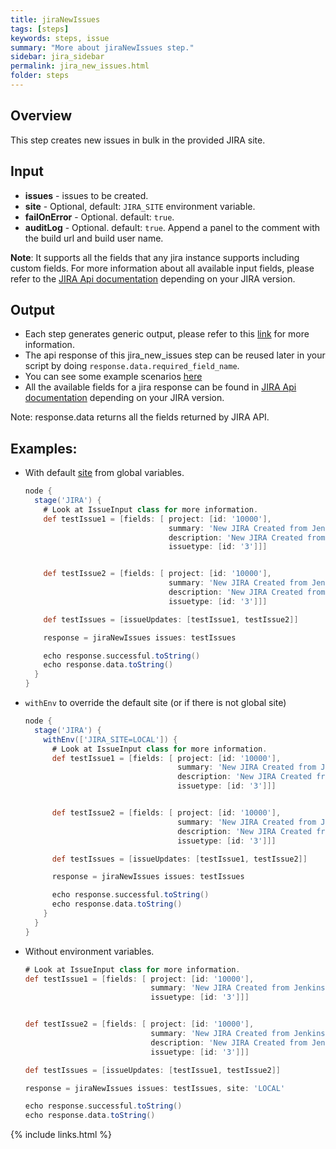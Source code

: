```yaml
---
title: jiraNewIssues
tags: [steps]
keywords: steps, issue
summary: "More about jiraNewIssues step."
sidebar: jira_sidebar
permalink: jira_new_issues.html
folder: steps
---
```


## Overview

This step creates new issues in bulk in the provided JIRA site.

## Input

* **issues** - issues to be created.
* **site** - Optional, default: `JIRA_SITE` environment variable.
* **failOnError** - Optional. default: `true`.
* **auditLog** - Optional. default: `true`. Append a panel to the comment with the build url and build user name.

**Note**: It supports all the fields that any jira instance supports including custom fields. For more information about all available input fields, please refer to the [JIRA Api documentation](https://docs.atlassian.com/jira/REST/) depending on your JIRA version.

## Output

* Each step generates generic output, please refer to this [link](config.html#common-response--error-handling) for more information.
* The api response of this jira_new_issues step can be reused later in your script by doing `response.data.required_field_name`.
* You can see some example scenarios [here](https://jenkinsci.github.io/jira-steps-plugin/common_usages.html)
* All the available fields for a jira response can be found in [JIRA Api documentation](https://docs.atlassian.com/jira/REST/) depending on your JIRA version.

Note: response.data returns all the fields returned by JIRA API.

## Examples:

* With default [site](config#environment-variables) from global variables.

  ```groovy
  node {
    stage('JIRA') {
      # Look at IssueInput class for more information.
      def testIssue1 = [fields: [ project: [id: '10000'],
                                  summary: 'New JIRA Created from Jenkins.',
                                  description: 'New JIRA Created from Jenkins.',
                                  issuetype: [id: '3']]]


      def testIssue2 = [fields: [ project: [id: '10000'],
                                  summary: 'New JIRA Created from Jenkins.',
                                  description: 'New JIRA Created from Jenkins.',
                                  issuetype: [id: '3']]]

      def testIssues = [issueUpdates: [testIssue1, testIssue2]]

      response = jiraNewIssues issues: testIssues

      echo response.successful.toString()
      echo response.data.toString()
    }
  }
  ```
* `withEnv` to override the default site (or if there is not global site)

  ```groovy
  node {
    stage('JIRA') {
      withEnv(['JIRA_SITE=LOCAL']) {
        # Look at IssueInput class for more information.
        def testIssue1 = [fields: [ project: [id: '10000'],
                                    summary: 'New JIRA Created from Jenkins.',
                                    description: 'New JIRA Created from Jenkins.',
                                    issuetype: [id: '3']]]


        def testIssue2 = [fields: [ project: [id: '10000'],
                                    summary: 'New JIRA Created from Jenkins.',
                                    description: 'New JIRA Created from Jenkins.',
                                    issuetype: [id: '3']]]

        def testIssues = [issueUpdates: [testIssue1, testIssue2]]

        response = jiraNewIssues issues: testIssues

        echo response.successful.toString()
        echo response.data.toString()
      }
    }
  }
  ```
* Without environment variables.

  ```groovy
  # Look at IssueInput class for more information.
  def testIssue1 = [fields: [ project: [id: '10000'],
                              summary: 'New JIRA Created from Jenkins.',
                              issuetype: [id: '3']]]


  def testIssue2 = [fields: [ project: [id: '10000'],
                              summary: 'New JIRA Created from Jenkins.',
                              description: 'New JIRA Created from Jenkins.',
                              issuetype: [id: '3']]]

  def testIssues = [issueUpdates: [testIssue1, testIssue2]]

  response = jiraNewIssues issues: testIssues, site: 'LOCAL'

  echo response.successful.toString()
  echo response.data.toString()
  ```

{% include links.html %}
